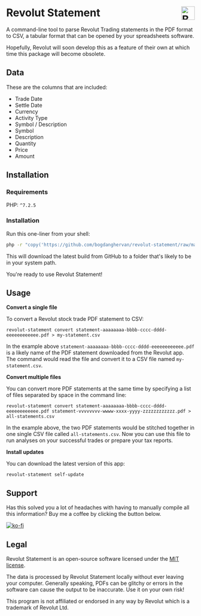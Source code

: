 # Revolut Statement <a href='https://ko-fi.com/B0B325116' target='_blank' style='float: right;'><img height='36' style='border:0px;height:36px;' src='https://cdn.ko-fi.com/cdn/kofi2.png?v=2' border='0' alt='Buy Me a Coffee at ko-fi.com' /></a>

A command-line tool to parse Revolut Trading statements in the PDF format to CSV, a tabular format that can be opened by your spreadsheets software.

Hopefully, Revolut will soon develop this as a feature of their own at which time this package will become obsolete.

## Data

These are the columns that are included:
* Trade Date
* Settle Date
* Currency
* Activity Type
* Symbol / Description
* Symbol
* Description
* Quantity
* Price
* Amount

## Installation

### Requirements

PHP: `^7.2.5`

### Installation

Run this one-liner from your shell:
```Bash
php -r "copy('https://github.com/bogdanghervan/revolut-statement/raw/master/builds/revolut-statement', '/usr/local/bin/revolut-statement');" && chmod u+x /usr/local/bin/revolut-statement
```

This will download the latest build from GitHub to a folder that's likely to be in your system path.

You're ready to use Revolut Statement!

## Usage

**Convert a single file**

To convert a Revolut stock trade PDF statement to CSV:
```
revolut-statement convert statement-aaaaaaaa-bbbb-cccc-dddd-eeeeeeeeeeee.pdf > my-statement.csv
```

In the example above `statement-aaaaaaaa-bbbb-cccc-dddd-eeeeeeeeeeee.pdf` is a likely name of the PDF statement downloaded from the Revolut app. The command would read the file and convert it to a CSV file named `my-statement.csv`.

**Convert multiple files**

You can convert more PDF statements at the same time by specifying a list of files separated by space in the command line:
```
revolut-statement convert statement-aaaaaaaa-bbbb-cccc-dddd-eeeeeeeeeeee.pdf statement-vvvvvvvv-wwww-xxxx-yyyy-zzzzzzzzzzzz.pdf > all-statements.csv
```

In the example above, the two PDF statements would be stitched together in one single CSV file called `all-statements.csv`. Now you can use this file to run analyses on your successful trades or prepare your tax reports.

**Install updates**

You can download the latest version of this app:
```
revolut-statement self-update
```

## Support

Has this solved you a lot of headaches with having to manually compile all this information? Buy me a coffee by clicking the button below.

[![ko-fi](https://www.ko-fi.com/img/githubbutton_sm.svg)](https://ko-fi.com/B0B325116)

## Legal 

Revolut Statement is an open-source software licensed under the [MIT license](https://github.com/bogdanghervan/revolut-statement/blob/stable/LICENSE).

The data is processed by Revolut Statement locally without ever leaving your computer. Generally speaking, PDFs can be glitchy or errors in the software can cause the output to be inaccurate. Use it on your own risk!

This program is not affiliated or endorsed in any way by Revolut which is a trademark of Revolut Ltd.  
